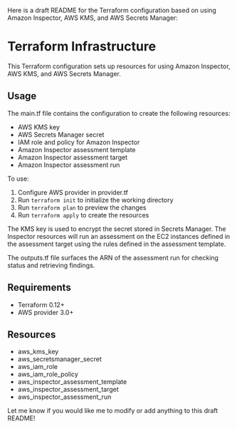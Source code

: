 Here is a draft README for the Terraform configuration based on using Amazon Inspector, AWS KMS, and AWS Secrets Manager:

# Terraform Infrastructure

This Terraform configuration sets up resources for using Amazon Inspector, AWS KMS, and AWS Secrets Manager.

## Usage

The main.tf file contains the configuration to create the following resources:

- AWS KMS key
- AWS Secrets Manager secret
- IAM role and policy for Amazon Inspector
- Amazon Inspector assessment template
- Amazon Inspector assessment target
- Amazon Inspector assessment run

To use:

1. Configure AWS provider in provider.tf
2. Run `terraform init` to initialize the working directory 
3. Run `terraform plan` to preview the changes
4. Run `terraform apply` to create the resources

The KMS key is used to encrypt the secret stored in Secrets Manager. The Inspector resources will run an assessment on the EC2 instances defined in the assessment target using the rules defined in the assessment template.

The outputs.tf file surfaces the ARN of the assessment run for checking status and retrieving findings.

## Requirements

- Terraform 0.12+
- AWS provider 3.0+

## Resources

- aws_kms_key
- aws_secretsmanager_secret
- aws_iam_role
- aws_iam_role_policy
- aws_inspector_assessment_template
- aws_inspector_assessment_target
- aws_inspector_assessment_run

Let me know if you would like me to modify or add anything to this draft README!